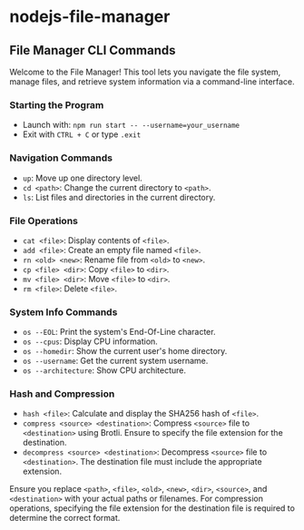 # nodejs-file-manager

## File Manager CLI Commands
Welcome to the File Manager! This tool lets you navigate the file system, manage files, 
and retrieve system information via a command-line interface.

### Starting the Program
- Launch with: `npm run start -- --username=your_username`
- Exit with `CTRL + C` or type `.exit`

### Navigation Commands
- `up`: Move up one directory level.
- `cd <path>`: Change the current directory to `<path>`.
- `ls`: List files and directories in the current directory.

### File Operations
- `cat <file>`: Display contents of `<file>`.
- `add <file>`: Create an empty file named `<file>`.
- `rn <old> <new>`: Rename file from `<old>` to `<new>`.
- `cp <file> <dir>`: Copy `<file>` to `<dir>`.
- `mv <file> <dir>`: Move `<file>` to `<dir>`.
- `rm <file>`: Delete `<file>`.

### System Info Commands
- `os --EOL`: Print the system's End-Of-Line character.
- `os --cpus`: Display CPU information.
- `os --homedir`: Show the current user's home directory.
- `os --username`: Get the current system username.
- `os --architecture`: Show CPU architecture.

### Hash and Compression
- `hash <file>`: Calculate and display the SHA256 hash of `<file>`.
- `compress <source> <destination>`: Compress `<source>` file to `<destination>` using Brotli. Ensure to specify the file extension for the destination.
- `decompress <source> <destination>`: Decompress `<source>` file to `<destination>`. The destination file must include the appropriate extension.

Ensure you replace `<path>`, `<file>`, `<old>`, `<new>`, `<dir>`, `<source>`, and `<destination>` with your actual paths or filenames. 
For compression operations, specifying the file extension for the destination file is required to determine the correct format.
